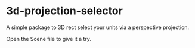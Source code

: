 # 3d-projection-selector
A simple package to 3D rect select your units via a perspective projection.

Open the Scene file to give it a try.
